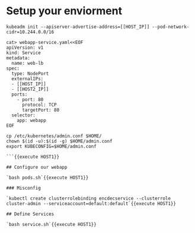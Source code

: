 # Setup your enviorment

````
kubeadm init --apiserver-advertise-address=[[HOST_IP]] --pod-network-cidr=10.244.0.0/16

cat> webapp-service.yaml<<EOF
apiVersion: v1
kind: Service
metadata:
  name: web-lb
spec:
  type: NodePort
  externalIPs:
  - [[HOST_IP]]
  - [[HOST2_IP]]
  ports:
    - port: 80
      protocol: TCP
      targetPort: 80
  selector:
    app: webapp
EOF

cp /etc/kubernetes/admin.conf $HOME/
chown $(id -u):$(id -g) $HOME/admin.conf
export KUBECONFIG=$HOME/admin.conf

```{{execute HOST1}}

## Configure our webapp

`bash pods.sh`{{execute HOST1}}

### Misconfig

`kubectl create clusterrolebinding encdecservice --clusterrole cluster-admin --serviceaccount=default:default`{{execute HOST1}}

## Define Services

`bash service.sh`{{execute HOST1}}



